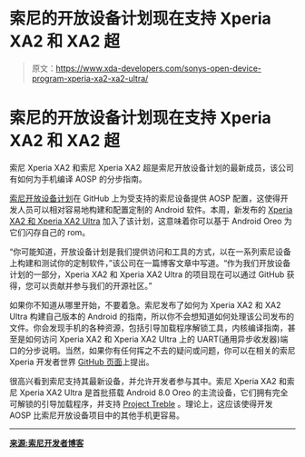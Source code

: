 # 索尼的开放设备计划现在支持 Xperia XA2 和 XA2 超

> 原文：<https://www.xda-developers.com/sonys-open-device-program-xperia-xa2-xa2-ultra/>

# 索尼的开放设备计划现在支持 Xperia XA2 和 XA2 超

索尼 Xperia XA2 和索尼 Xperia XA2 超是索尼开放设备计划的最新成员，该公司有如何为手机编译 AOSP 的分步指南。

[索尼开放设备计划](https://www.xda-developers.com/sony-xperia-xz1-compact-open-devices/)在 GitHub 上为受支持的索尼设备提供 AOSP 配置，这使得开发人员可以相对容易地构建和配置定制的 Android 软件。本周，新发布的 [Xperia XA2 和 Xperia XA2 Ultra](https://www.xda-developers.com/sony-xperia-xa2-ultra-xperia-l2-fingerprint-sensors-us/) 加入了该计划，这意味着你可以基于 Android Oreo 为它们闪存自己的 rom。

“你可能知道，开放设备计划是我们提供访问和工具的方式，以在一系列索尼设备上构建和测试你的定制软件，”该公司在一篇博客文章中写道。“作为我们开放设备计划的一部分，Xperia XA2 和 Xperia XA2 Ultra 的项目现在可以通过 GitHub 获得，您可以贡献并参与我们的开源社区。”

如果你不知道从哪里开始，不要着急。索尼发布了如何为 Xperia XA2 和 XA2 Ultra 构建自己版本的 Android 的指南，所以你不会想知道如何处理该公司发布的文件。你会发现手机的各种资源，包括引导加载程序解锁工具，内核编译指南，甚至是如何访问 Xperia XA2 和 Xperia XA2 Ultra 上的 UART(通用异步收发器)端口的分步说明。当然，如果你有任何挥之不去的疑问或问题，你可以在相关的索尼 Xperia 开发者世界 [GitHub 页面](https://github.com/sonyxperiadev/)上提出。

很高兴看到索尼支持其最新设备，并允许开发者参与其中。索尼 Xperia XA2 和索尼 Xperia XA2 Ultra 是首批搭载 Android 8.0 Oreo 的主流设备，它们拥有完全可解锁的引导加载程序，并支持 [Project Treble](https://www.xda-developers.com/honor-8-pro-honor-9-aosp-android-oreo-rom-project-treble/) 。理论上，这应该使得开发 AOSP 比索尼开放设备项目中的其他手机更容易。

* * *

[**来源:索尼开发者博客**](https://developer.sony.com/posts/sonys-open-devices-program-now-supports-xperia-xa2-and-xperia-xa2-ultra/)